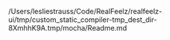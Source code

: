 /Users/lesliestrauss/Code/RealFeelz/realfeelz-ui/tmp/custom_static_compiler-tmp_dest_dir-8XmhhK9A.tmp/mocha/Readme.md